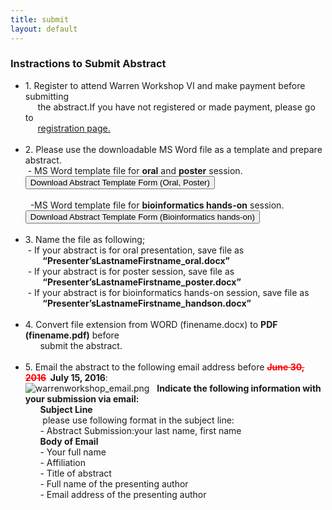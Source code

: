 ```yaml
---
title: submit
layout: default
---
```

<!-- MAIN CONTENT -->
<div id="main_content_wrap" class="outer">
  <section id="main_content" class="inner">
    <h3 id="location">Instractions to Submit Abstract</h3>
   <!-- <hr> -->

<ul class="instraction">
  <li>
    1. Register to attend  Warren Workshop VI and make payment before submitting<br> 
   &nbsp;  &nbsp; &nbsp;the abstract.If you have not registered or made payment, please go to<br>
   &nbsp;  &nbsp; &nbsp;<a href="{{site.url}}/registrationForm">registration page.</a>
  </li>
  <br>
  
  <li>
   2. Please use the downloadable MS Word file as a template and prepare abstract.</li>
   &nbsp;- MS Word template file for <strong>oral</strong> and <strong>poster</strong> session.<br>
   <a href="{{site.url}}/images/AbstractTemplate_Oral,Poster.docx" class="downloadAbstract">
     <input id="button_submit_instraction" class="button_submit" type="button" alt="submit" value="Download Abstract Template Form (Oral, Poster)">
   </a>
  <br>
  <br>
   &nbsp; -MS Word template file for <strong>bioinformatics hands-on</strong> session.<br>
   <a href="{{site.url}}/images/AbstractTemplate_Handson.docx" class="downloadAbstract">
     <input id="button_submit_instraction" class="button_submit" type="button" alt="submit" value="Download Abstract Template Form (Bioinformatics hands-on)">
   </a>
  <br>
  <br>
  <li>
   3. Name the file as following;<br>
    &nbsp;- If your abstract is for oral presentation, save file as<br> 
    &nbsp; &nbsp; &nbsp; &nbsp;<strong>“Presenter’sLastnameFirstname_oral.docx”</strong><br>
    &nbsp;- If your abstract is for poster session, save file as <br>
    &nbsp; &nbsp; &nbsp; &nbsp;<strong>“Presenter’sLastnameFirstname_poster.docx”</strong><br>
    &nbsp;- If your abstract is for bioinformatics hands-on session, save file as<br>
    &nbsp; &nbsp; &nbsp; &nbsp;<strong>“Presenter’sLastnameFirstname_handson.docx”</strong>
  </li>
  <br>
  <li>
    4.	Convert file extension from WORD (finename.docx) to <strong>PDF (finename.pdf)</strong> before<br>
     &nbsp; &nbsp; &nbsp; submit the abstract.
  </li>
  <br>
  <li>
    5. Email the abstract to the following email address before <strong><del style="color:red">June 30, 2016</del>&nbsp;&nbsp;July 15, 2016</strong>:<br>
    <img class="abstract" alt="warrenworkshop_email.png" src="../../images/warrenworkshop_email.png" border="0">
    &nbsp; <strong>Indicate the following information with your submission via email:</strong><br>
    &nbsp; &nbsp; &nbsp; <strong>Subject Line</strong><br>
    &nbsp; &nbsp; &nbsp;&nbsp; please use following format in the subject line:<br>
    &nbsp; &nbsp; &nbsp; - Abstract Submission:your last name, first name<br>
    &nbsp; &nbsp; &nbsp; <strong>Body of Email</strong><br>
    &nbsp; &nbsp; &nbsp; - Your full name<br>
    &nbsp; &nbsp; &nbsp; - Affiliation<br>
    &nbsp; &nbsp; &nbsp; - Title of abstract<br>
    &nbsp; &nbsp; &nbsp; - Full name of the presenting author<br>
    &nbsp; &nbsp; &nbsp; - Email address of the presenting author<br>
  </li>
</ul>

</section>
</div>
